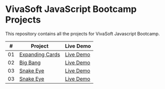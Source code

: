 # VivaSoft JavaScript Bootcamp Projects

This repository contains all the projects for VivaSoft Javascript Bootcamp.

|  #  | Project                                                                                                      | Live Demo                                                  |
| :-: | ------------------------------------------------------------------------------------------------------------ | ---------------------------------------------------------- |
| 01  | [Expanding Cards](https://github.com/vivasoft-ltd/javascript-bootcamp/tree/develop/projects/expanding-cards) | [Live Demo](https://blackbox47.github.io/expanding-cards/) |
| 02  | [Big Bang](https://github.com/vivasoft-ltd/javascript-bootcamp/tree/develop/projects/big-bang)               | [Live Demo](https://blackbox47.github.io/big-bang/)        |
| 03  | [Snake Eye](https://github.com/vivasoft-ltd/javascript-bootcamp/tree/develop/projects/snake-eye)             | [Live Demo](https://blackbox47.github.io/snake-eye/)       |
| 03  | [Snake Eye](https://github.com/vivasoft-ltd/javascript-bootcamp/tree/develop/projects/blurry-loading)        | [Live Demo](https://blackbox47.github.io/blurry-loading/)  |
